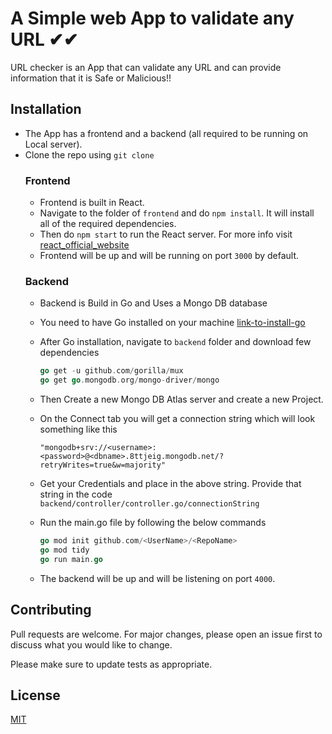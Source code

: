 # A Simple web App to validate any URL ✔✔

URL checker is an App that can validate any URL and can provide information that it is Safe or Malicious!!

## Installation
- The App has a frontend and a backend (all required to be running on Local server).
- Clone the repo using `git clone`
    ### Frontend
    - Frontend is built in React.
    - Navigate to the folder of `frontend` and do `npm install`. It will install all of the required dependencies.
    - Then do `npm start` to run the React server. For more info visit [react_official_website](https://reactjs.org/docs/getting-started.html)
    - Frontend will be up and will be running on port `3000` by default.
    ### Backend
    - Backend is Build in Go and Uses a Mongo DB database
    - You need to have Go installed on your machine [link-to-install-go](https://go.dev/doc/install)
    - After Go installation, navigate to `backend` folder and download few dependencies

        ```go
        go get -u github.com/gorilla/mux
        go get go.mongodb.org/mongo-driver/mongo
        ```
    - Then Create a new Mongo DB Atlas server and create a new Project.
    - On the Connect tab you will get a connection string which will look something like this
        ```mongodb
        "mongodb+srv://<username>:<password>@<dbname>.8ttjeig.mongodb.net/?retryWrites=true&w=majority"
        ```

    - Get your Credentials and place in the above string. Provide that string in the code `backend/controller/controller.go/connectionString`
    - Run the main.go file by following the below commands
        ```go
        go mod init github.com/<UserName>/<RepoName>
        go mod tidy
        go run main.go
        ```
    - The backend will be up and will be listening on port `4000`.

## Contributing

Pull requests are welcome. For major changes, please open an issue first
to discuss what you would like to change.

Please make sure to update tests as appropriate.

## License

[MIT](https://choosealicense.com/licenses/mit/)